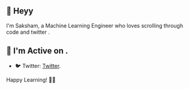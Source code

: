 ## 👋 Heyy

I'm Saksham, a Machine Learning Engineer who loves scrolling through code and twitter . 


## 🌱 I'm Active on .
- 🐦 Twitter: [Twitter](https://twitter.com/capablegupta).

Happy Learning! 🚀✨
